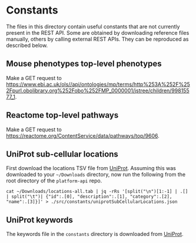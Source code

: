 # Constants

The files in this directory contain useful constants that are not currently present in the REST API. Some are obtained by downloading reference files manually, others by calling external REST APIs. They can be reproduced as described below.

## Mouse phenotypes top-level phenotypes

Make a GET request to https://www.ebi.ac.uk/ols//api/ontologies/mp/terms/http%253A%252F%252Fpurl.obolibrary.org%252Fobo%252FMP_0000001/jstree/children/99815577_1.

## Reactome top-level pathways

Make a GET request to https://reactome.org/ContentService/data/pathways/top/9606.

## UniProt sub-cellular locations

First download the locations TSV file from [UniProt](https://www.uniprot.org/locations/). Assuming this was downloaded to your `~/Downloads` directory, now run the following from the root directory of the `platform-api` repo.

```
cat ~/Downloads/locations-all.tab | jq -rRs '[split("\n")[1:-1] | .[] | split("\t")| {"id":.[0], "description":.[1], "category":.[2], "name":.[3]}]' > ./src/constants/uniprotSubCellularLocations.json
```

## UniProt keywords

The keywords file in the `constants` directory is downloaded from [UniProt](https://www.uniprot.org/docs/keywlist.txt).
